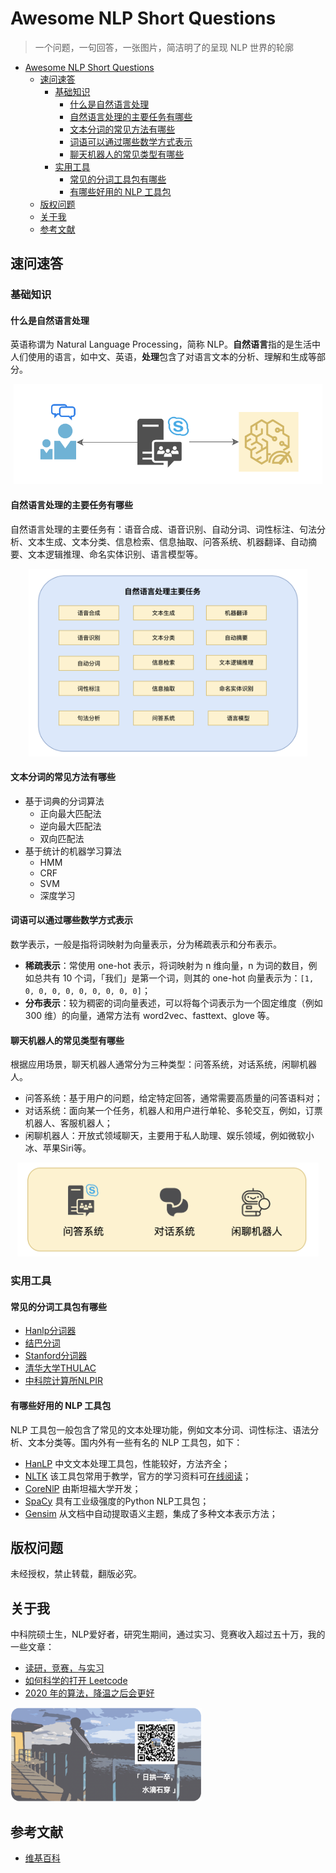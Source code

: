 # Awesome NLP Short Questions

> 一个问题，一句回答，一张图片，简洁明了的呈现 NLP 世界的轮廓

   * [Awesome NLP Short Questions](#awesome-nlp-short-questions)
      * [速问速答](#速问速答)
         * [基础知识](#基础知识)
            * [什么是自然语言处理](#什么是自然语言处理)
            * [自然语言处理的主要任务有哪些](#自然语言处理的主要任务有哪些)
            * [文本分词的常见方法有哪些](#文本分词的常见方法有哪些)
            * [词语可以通过哪些数学方式表示](#词语可以通过哪些数学方式表示)
            * [聊天机器人的常见类型有哪些](#聊天机器人的常见类型有哪些)
         * [实用工具](#实用工具)
            * [常见的分词工具包有哪些](#常见的分词工具包有哪些)
            * [有哪些好用的 NLP 工具包](#有哪些好用的-nlp-工具包)
      * [版权问题](#版权问题)
      * [关于我](#关于我)
      * [参考文献](#参考文献)


## 速问速答

### 基础知识

#### 什么是自然语言处理

英语称谓为 Natural Language Processing，简称 NLP。**自然语言**指的是生活中人们使用的语言，如中文、英语，**处理**包含了对语言文本的分析、理解和生成等部分。

<div align="center"><img src="images/001.png" height="160"></div>


#### 自然语言处理的主要任务有哪些

自然语言处理的主要任务有：语音合成、语音识别、自动分词、词性标注、句法分析、文本生成、文本分类、信息检索、信息抽取、问答系统、机器翻译、自动摘要、文本逻辑推理、命名实体识别、语言模型等。

<div align="center"><img src="images/002.png" height="300"></div>


#### 文本分词的常见方法有哪些

- 基于词典的分词算法
    - 正向最大匹配法
    - 逆向最大匹配法
    - 双向匹配法
- 基于统计的机器学习算法
    - HMM 
    - CRF 
    - SVM
    - 深度学习


#### 词语可以通过哪些数学方式表示

数学表示，一般是指将词映射为向量表示，分为稀疏表示和分布表示。

- **稀疏表示**：常使用 one-hot 表示，将词映射为 n 维向量，n 为词的数目，例如总共有 10 个词，「我们」是第一个词，则其的 one-hot 向量表示为：`[1, 0, 0, 0, 0, 0, 0, 0, 0, 0]`；
- **分布表示**：较为稠密的词向量表述，可以将每个词表示为一个固定维度（例如 300 维）的向量，通常方法有 word2vec、fasttext、glove 等。


#### 聊天机器人的常见类型有哪些

根据应用场景，聊天机器人通常分为三种类型：问答系统，对话系统，闲聊机器人。

- 问答系统：基于用户的问题，给定特定回答，通常需要高质量的问答语料对；
- 对话系统：面向某一个任务，机器人和用户进行单轮、多轮交互，例如，订票机器人、客服机器人；
- 闲聊机器人：开放式领域聊天，主要用于私人助理、娱乐领域，例如微软小冰、苹果Siri等。

<div align="center"><img src="images/004.png" height="150"></div>


### 实用工具

#### 常见的分词工具包有哪些

- [Hanlp分词器](https://github.com/hankcs/HanLP)
- [结巴分词](https://github.com/yanyiwu/cppjieba)
- [Stanford分词器](https://nlp.stanford.edu/software/segmenter.shtml)
- [清华大学THULAC](https://github.com/thunlp/THULAC)
- [中科院计算所NLPIR](http://ictclas.nlpir.org/nlpir/)


#### 有哪些好用的 NLP 工具包

NLP 工具包一般包含了常见的文本处理功能，例如文本分词、词性标注、语法分析、文本分类等。国内外有一些有名的 NLP 工具包，如下：

- [HanLP](http://hanlp.com/) 中文文本处理工具包，性能较好，方法齐全；
- [NLTK](https://www.nltk.org/) 该工具包常用于教学，官方的学习资料可[在线阅读](http://www.nltk.org/book/)；
- [CoreNlP](https://stanfordnlp.github.io/CoreNLP/index.html) 由斯坦福大学开发；
- [SpaCy](https://spacy.io/) 具有工业级强度的Python NLP工具包；
- [Gensim](https://radimrehurek.com/gensim/) 从文档中自动提取语义主题，集成了多种文本表示方法；


## 版权问题

未经授权，禁止转载，翻版必究。


## 关于我

中科院硕士生，NLP爱好者，研究生期间，通过实习、竞赛收入超过五十万，我的一些文章：

- [读研，竞赛，与实习](https://mp.weixin.qq.com/s/7Uoz1L3SbXPRkCtJCYzVQg) 
- [如何科学的打开 Leetcode](https://mp.weixin.qq.com/s/VL0Buz0ya_LZ1AH32MJ82Q)
- [2020 年的算法，降温之后会更好](https://mp.weixin.qq.com/s/a0aaopoQ7oqgrDG8wLnBOg) 


<div><img src="images/gongzhonghao.png" height="150"></div>


## 参考文献

- [维基百科](https://zh.wikipedia.org/wiki/%E8%87%AA%E7%84%B6%E8%AF%AD%E8%A8%80%E5%A4%84%E7%90%86)
